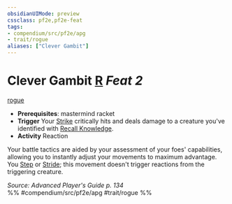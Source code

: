 ```yaml
---
obsidianUIMode: preview
cssclass: pf2e,pf2e-feat
tags:
- compendium/src/pf2e/apg
- trait/rogue
aliases: ["Clever Gambit"]
---
```

# Clever Gambit  [R](chapter-9-playing-the-game.md#Actions "Reaction") *Feat 2*  
[rogue](Reference/Rules/Traits/rogue.md "Rogue Class Trait")  

- **Prerequisites**: mastermind racket
- **Trigger** Your [Strike](strike.md) critically hits and deals damage to a creature you've identified with [Recall Knowledge](recall-knowledge.md).
- **Activity** Reaction

Your battle tactics are aided by your assessment of your foes' capabilities, allowing you to instantly adjust your movements to maximum advantage. You [Step](step.md) or [Stride](stride.md); this movement doesn't trigger reactions from the triggering creature.

*Source: Advanced Player's Guide p. 134*  
%% #compendium/src/pf2e/apg #trait/rogue %%